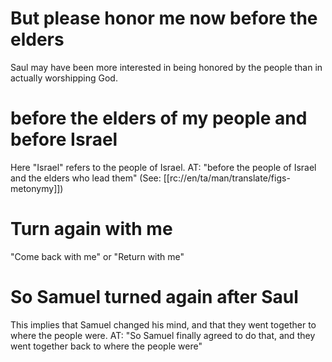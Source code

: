 # But please honor me now before the elders

Saul may have been more interested in being honored by the people than in actually worshipping God.

# before the elders of my people and before Israel

Here "Israel" refers to the people of Israel. AT: "before the people of Israel and the elders who lead them" (See: [[rc://en/ta/man/translate/figs-metonymy]])

# Turn again with me

"Come back with me" or "Return with me"

# So Samuel turned again after Saul

This implies that Samuel changed his mind, and that they went together to where the people were. AT: "So Samuel finally agreed to do that, and they went together back to where the people were"
